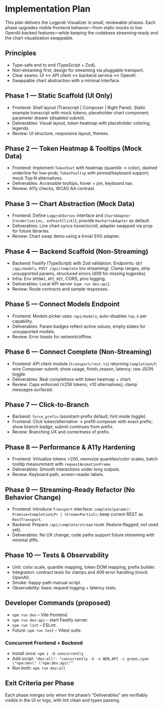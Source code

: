# Implementation Plan

This plan delivers the Logprob Visualizer in small, reviewable phases. Each phase upgrades visible frontend behavior—from static mocks to live OpenAI-backed features—while keeping the codebase streaming‑ready and the chart visualization swappable.

## Principles
- Type-safe end to end (TypeScript + Zod).
- Non‑streaming first; design for streaming via pluggable transport.
- Clear seams: UI ↔ API client ↔ backend service ↔ OpenAI.
- Swappable chart abstraction with a minimal interface.

## Phase 1 — Static Scaffold (UI Only)
- Frontend: Shell layout (Transcript | Composer | Right Panel). Static example transcript with mock tokens; placeholder chart component; parameter drawer (disabled submit).
- Deliverables: Visual layout, token heatmap with placeholder coloring, legends.
- Review: UI structure, responsive layout, themes.

## Phase 2 — Token Heatmap & Tooltips (Mock Data)
- Frontend: Implement `TokenText` with heatmap (quantile → color), dashed underline for low-prob; `TokenTooltip` with pinned/keyboard support; mock Top‑N alternatives.
- Deliverables: Accessible tooltips, hover + pin, keyboard nav.
- Review: A11y checks, WCAG AA contrast.

## Phase 3 — Chart Abstraction (Mock Data)
- Frontend: Define `LogprobSeries` interface and `ChartAdapter` (`render(series, onPointClick)`); provide `RechartsAdapter` as default.
- Deliverables: Line chart syncs hover/scroll; adapter swapped via prop for future libraries.
- Review: Chart swap demo using a trivial SVG adapter.

## Phase 4 — Backend Scaffold (Non‑Streaming)
- Backend: Fastify (TypeScript) with Zod validation. Endpoints: `GET /api/models`, `POST /api/complete` (no streaming). Clamp ranges, strip unsupported params, structured errors (409 for missing logprobs).
- Infra: Env `OPENAI_API_KEY`, CORS, pino logging.
- Deliverables: Local API server (`npm run dev:api`).
- Review: Route contracts and sample responses.

## Phase 5 — Connect Models Endpoint
- Frontend: Models picker uses `/api/models`; auto-disables `top_k` per capability.
- Deliverables: Param badges reflect active values; empty states for unsupported models.
- Review: Error toasts for network/offline.

## Phase 6 — Connect Complete (Non‑Streaming)
- Frontend: API client module (`transport/rest.ts`) returning `CompletionLP`; wire Composer submit; show usage, finish_reason, latency; raw JSON toggle.
- Deliverables: Real completions with token heatmap + chart.
- Review: Caps enforced (≤256 tokens; ≤10 alternatives); clamp messages surfaced.

## Phase 7 — Click‑to‑Branch
- Backend: `force_prefix` (assistant-prefix default; hint mode toggle).
- Frontend: Click token/alternative → prefill composer with exact prefix; show branch badge; submit continues from prefix.
- Review: Branching UX and correctness of prefix.

## Phase 8 — Performance & A11y Hardening
- Frontend: Virtualize tokens >200, memoize quantiles/color scales, batch tooltip measurement with `requestAnimationFrame`.
- Deliverables: Smooth interactions under long outputs.
- Review: Keyboard path, screen-reader labels.

## Phase 9 — Streaming‑Ready Refactor (No Behavior Change)
- Frontend: Introduce `Transport` interface: `complete(params): Promise<CompletionLP> | Stream<Partial>`; keep current REST as `RestTransport`.
- Backend: Prepare `/api/complete/stream` route (feature‑flagged, not used yet).
- Deliverables: No UX change; code paths support future streaming with minimal diffs.

## Phase 10 — Tests & Observability
- Unit: color scale, quantile mapping, token DOM mapping, prefix builder.
- Integration: contract tests for clamps and 409 error handling (mock OpenAI).
- Smoke: happy-path manual script.
- Observability: basic request logging + latency stats.

## Developer Commands (proposed)
- `npm run dev` – Vite frontend.
- `npm run dev:api` – start Fastify server.
- `npm run lint` – ESLint.
- Future: `npm run test` – Vitest suite.

### Concurrent Frontend + Backend
- Install once: `npm i -D concurrently`
- Add script: `"dev:all": "concurrently -k -n WEB,API -c green,cyan \"npm:dev\" \"npm:dev:api\""`
- Run both: `npm run dev:all`

## Exit Criteria per Phase
Each phase merges only when the phase’s “Deliverables” are verifiably visible in the UI or logs, with lint clean and types passing.
